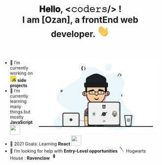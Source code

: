 <h1 align="center">
  𝐇𝐞𝐥𝐥𝐨, &lt;𝚌𝚘𝚍𝚎𝚛𝚜/&gt; ! 
  <br/>
  I am [Ozan], a frontEnd web developer.
  <a target="_blank">
    <img src="https://github.com/ozanisgor/ozanisgor/blob/master/Hi.gif" width="40px" />
  </a>
</h1>

<br/>
<br/>
<a target="_blank">
  <img align="right" height="250" width="400" alt="GIF" src="https://github.com/ozanisgor/ozanisgor/blob/master/image.gif">
</a>

- 🔭 I’m currently working on <img height="20" src="https://raw.githubusercontent.com/github/explore/80688e429a7d4ef2fca1e82350fe8e3517d3494d/topics/javascript/javascript.png"> **side projects**
- 🌱 I’m currently learning many things but mostly **JavaScript** <img height="32" width="32" src="https://cdn.jsdelivr.net/npm/simple-icons@v4/icons/javascript.svg" />
- 🥅 2021 Goals: Learning **React** <img height="32" width="32" src="https://cdn.jsdelivr.net/npm/simple-icons@v4/icons/react.svg" />
- 🤔 I’m looking for help with **Entry-Level opportunities**
  <img src="https://github.com/ozanisgor/ozanisgor/blob/master/wand.png" width="20px" height="20px"/> Hogwarts House : **Ravenclaw** <img width="20px" height="20px" src="https://github.com/ozanisgor/ozanisgor/blob/master/ravenclaw.png">

<br/>
<br/>
